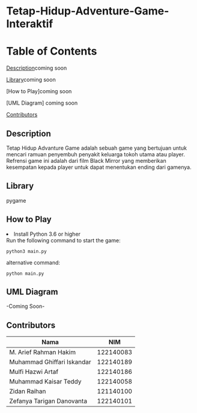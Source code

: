 # Tetap-Hidup-Adventure-Game-Interaktif

# Table of Contents
[Description](#description)coming soon

[Library](#library)coming soon

[How to Play]coming soon

[UML Diagram] coming soon

[Contributors](#contributors)

## Description
Tetap Hidup Advanture Game adalah sebuah game yang bertujuan untuk mencari ramuan penyembuh penyakit keluarga tokoh utama atau player. Refrensi game ini adalah dari film Black Mirror yang memberikan kesempatan kepada player untuk dapat menentukan ending dari gamenya.

## Library
pygame

## How to Play
<li> Install Python 3.6 or higher</li>
Run the following command to start the game:

```
python3 main.py
```
alternative command:

```
python main.py
```
## UML Diagram
-Coming Soon-


## Contributors

| Nama | NIM | 
| ---- | --- | 
| M. Arief Rahman Hakim | 122140083 | 
| Muhammad Ghiffari Iskandar | 122140189 | 
| Mulfi Hazwi Artaf | 122140186 | 
| Muhammad Kaisar Teddy | 122140058 |
| Zidan Raihan | 121140100 |
| Zefanya Tarigan Danovanta | 122140101 |
